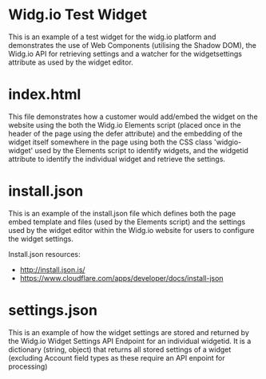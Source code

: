 # Widg.io Test Widget
This is an example of a test widget for the widg.io platform and demonstrates the use of Web Components (utilising the Shadow DOM), the Widg.io API for retrieving settings and a watcher for the widgetsettings attribute as used by the widget editor.

# index.html
This file demonstrates how a customer would add/embed the widget on the website using the both the Widg.io Elements script (placed once in the header of the page using the defer attribute) and the embedding of the widget itself somewhere in the page using both the CSS class 'widgio-widget' used by the Elements script to identify widgets, and the widgetid attribute to identify the individual widget and retrieve the settings.

# install.json
This is an example of the install.json file which defines both the page embed template and files (used by the Elements script) and the settings used by the widget editor within the Widg.io website for users to configure the widget settings.

Install.json resources:
- http://install.json.is/
- https://www.cloudflare.com/apps/developer/docs/install-json

# settings.json
This is an example of how the widget settings are stored and returned by the Widg.io Widget Settings API Endpoint for an individual widgetid. It is a dictionary (string, object) that returns all stored settings of a widget (excluding Account field types as these require an API enpoint for processing)
